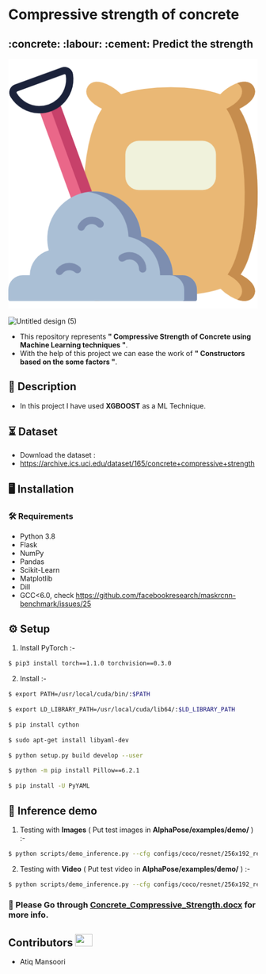 # Compressive strength of concrete

## :concrete: :labour: :cement: Predict the strength

![Untitled design (4)](static\images\concrete.png)

![Untitled design (5)](https://user-images.githubusercontent.com/static\images\concrete2.jpg)

- This repository represents **" Compressive Strength of Concrete using Machine Learning techniques "**.
- With the help of this project we can ease the work of **" Constructors based on the some factors "**.
  
## 📝 Description

- In this project I have used  **XGBOOST** as a ML Technique.

## ⏳ Dataset
- Download the dataset :
- https://archive.ics.uci.edu/dataset/165/concrete+compressive+strength

## :desktop_computer:	Installation

### :hammer_and_wrench: Requirements
* Python 3.8
* Flask
* NumPy
* Pandas
* Scikit-Learn
* Matplotlib
* Dill
* GCC<6.0, check https://github.com/facebookresearch/maskrcnn-benchmark/issues/25

## :gear: Setup
1. Install PyTorch :-
```bash
$ pip3 install torch==1.1.0 torchvision==0.3.0

```
2. Install :-
```bash
$ export PATH=/usr/local/cuda/bin/:$PATH

```
```bash
$ export LD_LIBRARY_PATH=/usr/local/cuda/lib64/:$LD_LIBRARY_PATH

```
```bash
$ pip install cython

```
```bash
$ sudo apt-get install libyaml-dev

```
```bash
$ python setup.py build develop --user

```
```bash
$ python -m pip install Pillow==6.2.1

```
```bash
$ pip install -U PyYAML

```
## 🎯 Inference demo
1. Testing with **Images** ( Put test images in **AlphaPose/examples/demo/** )  :-
```bash
$ python scripts/demo_inference.py --cfg configs/coco/resnet/256x192_res50_lr1e-3_1x.yaml --checkpoint pretrained_models/fast_res50_256x192.pth --indir examples/demo/ --save_img

```
2. Testing with **Video** ( Put test video in **AlphaPose/examples/demo/** )  :-
```bash
$ python scripts/demo_inference.py --cfg configs/coco/resnet/256x192_res50_lr1e-3_1x.yaml --checkpoint pretrained_models/fast_res50_256x192.pth --video examples/demo/3.mp4 --outdir examples/res1 --save_video --gpus 0

```


### :book: Please Go through [Concrete_Compressive_Strength.docx](https://github.com/iNeuron-ai/Pose-with-Action/blob/main/doc/Pose_With_Action_HLD2.docx) for more info.


## Contributors <img src="https://raw.githubusercontent.com/TheDudeThatCode/TheDudeThatCode/master/Assets/Developer.gif" width=35 height=25> 
- Atiq Mansoori
